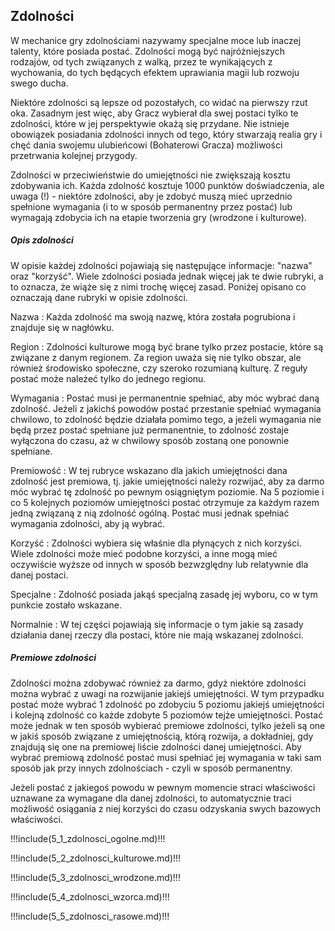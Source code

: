 ## Zdolności

W mechanice gry zdolnościami nazywamy specjalne moce lub inaczej talenty, które posiada postać. Zdolności mogą być najróżniejszych rodzajów, od tych związanych z walką, przez te wynikających z wychowania, do tych będących efektem uprawiania magii lub rozwoju swego ducha. 

Niektóre zdolności są lepsze od pozostałych, co widać na pierwszy rzut oka. Zasadnym jest więc, aby Gracz wybierał dla swej postaci tylko te zdolności, które w jej perspektywie okażą się przydane. Nie istnieje obowiązek posiadania zdolności innych od tego, który stwarzają realia gry i chęć dania swojemu ulubieńcowi (Bohaterowi Gracza) możliwości przetrwania kolejnej przygody. 

Zdolności w przeciwieństwie do umiejętności nie zwiększają kosztu zdobywania ich. Każda zdolność kosztuje 1000 punktów doświadczenia, ale uwaga (!) - niektóre zdolności, aby je zdobyć muszą mieć uprzednio spełnione wymagania (i to w sposób permanentny przez postać) lub wymagają zdobycia ich na etapie tworzenia gry (wrodzone i kulturowe).

<h5>Opis zdolności</h5>
 
W opisie każdej zdolności pojawiają się następujące informacje: "nazwa" oraz "korzyść". Wiele zdolności posiada jednak więcej jak te dwie rubryki, a to oznacza, że wiąże się z nimi trochę więcej zasad. Poniżej opisano co oznaczają dane rubryki w opisie zdolności. 

Nazwa
: Każda zdolność ma swoją nazwę, która została pogrubiona i znajduje się w nagłówku.

Region
: Zdolności kulturowe mogą być brane tylko przez postacie, które są związane z danym regionem. Za region uważa się nie tylko obszar, ale również środowisko społeczne, czy szeroko rozumianą kulturę. Z reguły postać może należeć tylko do jednego regionu.

Wymagania
: Postać musi je permanentnie spełniać, aby móc wybrać daną zdolność. Jeżeli z jakichś powodów postać przestanie spełniać wymagania chwilowo, to zdolność będzie działała pomimo tego, a jeżeli wymagania nie będą przez postać spełniane już permanentnie, to zdolność zostaje wyłączona do czasu, aż w chwilowy sposób zostaną one ponownie spełniane. 

Premiowość
: W tej rubryce wskazano dla jakich umiejętności dana zdolność jest premiowa, tj. jakie umiejętności należy rozwijać, aby za darmo móc wybrać tę zdolność po pewnym osiągniętym poziomie. Na 5 poziomie i co 5 kolejnych poziomów umiejętności postać otrzymuje za każdym razem jedną związaną z nią zdolność ogólną. Postać musi jednak spełniać wymagania zdolności, aby ją wybrać. 

Korzyść
: Zdolności wybiera się właśnie dla płynących z nich korzyści. Wiele zdolności może mieć podobne korzyści, a inne mogą mieć oczywiście wyższe od innych w sposób bezwzględny lub relatywnie dla danej postaci. 

Specjalne
: Zdolność posiada jakąś specjalną zasadę jej wyboru, co w tym punkcie zostało wskazane. 

Normalnie
: W tej części pojawiają się informacje o tym jakie są zasady działania danej rzeczy dla postaci, które nie mają wskazanej zdolności.

<h5>Premiowe zdolności</h5>

Zdolności można zdobywać również za darmo, gdyż niektóre zdolności można wybrać z uwagi na rozwijanie jakiejś umiejętności. W tym przypadku postać może wybrać 1 zdolność po zdobyciu 5 poziomu jakiejś umiejętności i kolejną zdolność co każde zdobyte 5 poziomów tejże umiejętności. Postać może jednak w ten sposób wybierać premiowe zdolności, tylko jeżeli są one w jakiś sposób związane z umiejętnością, którą rozwija, a dokładniej, gdy znajdują się one na premiowej liście zdolności danej umiejętności. Aby wybrać premiową zdolność postać musi spełniać jej wymagania w taki sam sposób jak przy innych zdolnościach - czyli w sposób permanentny. 

Jeżeli postać z jakiegoś powodu w pewnym momencie straci właściwości uznawane za wymagane dla danej zdolności, to automatycznie traci możliwość osiągania z niej korzyści do czasu odzyskania swych bazowych właściwości.

!!!include(5_1_zdolnosci_ogolne.md)!!!

!!!include(5_2_zdolnosci_kulturowe.md)!!!

!!!include(5_3_zdolnosci_wrodzone.md)!!!

!!!include(5_4_zdolnosci_wzorca.md)!!!

!!!include(5_5_zdolnosci_rasowe.md)!!!